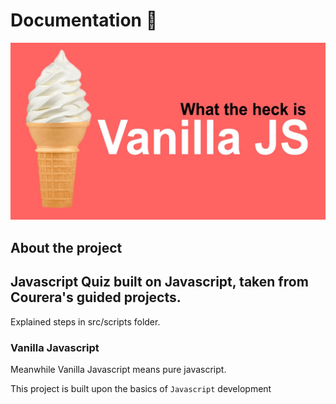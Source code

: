 # Documentation :book:

![](img/maxresdefault.jpg)

## About the project

Javascript Quiz built on Javascript, taken from Courera's guided projects.
---

Explained steps in src/scripts folder.

### Vanilla Javascript

Meanwhile Vanilla Javascript means pure javascript.

This project is built upon the basics of `Javascript` development